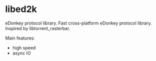 libed2k
=======

eDonkey protocol library. Fast cross-platform eDonkey protocol library. Inspired by libtorrent_rasterbar.


Main features:
- high speed
- async IO
